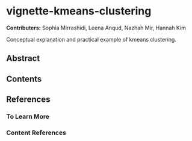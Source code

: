 # vignette-kmeans-clustering
**Contributers:** Sophia Mirrashidi, Leena Anqud, Nazhah Mir, Hannah Kim

Conceptual explanation and practical example of kmeans clustering. 

## Abstract

### 

## Contents

## References 

### To Learn More 

### Content References
